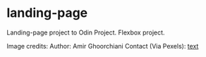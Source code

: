 # landing-page

Landing-page project to Odin Project. Flexbox project.

Image credits: 
Author: Amir Ghoorchiani Contact (Via Pexels): [text](https://www.pexels.com/pt-br/@amir/)